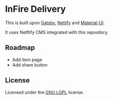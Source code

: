 # InFire Delivery

This is built upon [Gatsby](https://gatsbyjs.org), [Netlify](https://app.netlify.com/) and [Material-UI](https://material-ui.com/).

It uses Netflify CMS integrated with this repository.

## Roadmap

- Add item page
- Add share button

## License

Licensed under the [GNU LGPL](./LICENSE) license.